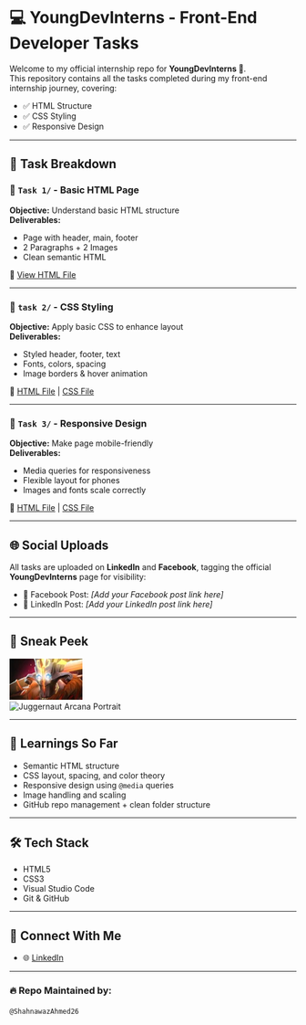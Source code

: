 # 💻 YoungDevInterns - Front-End Developer Tasks

Welcome to my official internship repo for **YoungDevInterns 🚀**.  
This repository contains all the tasks completed during my front-end internship journey, covering:

- ✅ HTML Structure  
- ✅ CSS Styling  
- ✅ Responsive Design  

---

## 📁 Task Breakdown

### 📌 `Task 1/` - Basic HTML Page
**Objective:** Understand basic HTML structure  
**Deliverables:**
- Page with header, main, footer  
- 2 Paragraphs + 2 Images  
- Clean semantic HTML  

🔗 [View HTML File](./Task%201/task1.html)

---

### 🎨 `task 2/` - CSS Styling
**Objective:** Apply basic CSS to enhance layout  
**Deliverables:**
- Styled header, footer, text  
- Fonts, colors, spacing  
- Image borders & hover animation  

🔗 [HTML File](./task%202/task2.html) | [CSS File](./task%202/task2.css)

---

### 📱 `Task 3/` - Responsive Design
**Objective:** Make page mobile-friendly  
**Deliverables:**
- Media queries for responsiveness  
- Flexible layout for phones  
- Images and fonts scale correctly  

🔗 [HTML File](./Task%203/task3.html) | [CSS File](./Task%203/task3.css)

---

## 🌐 Social Uploads

All tasks are uploaded on **LinkedIn** and **Facebook**, tagging the official **YoungDevInterns** page for visibility:

- 🔗 Facebook Post: *[Add your Facebook post link here]*  
- 🔗 LinkedIn Post: *[Add your LinkedIn post link here]*

---

## 📸 Sneak Peek

![Juggernaut Top Icon](./Task%201/Bladeform_Origins_Juggernaut_icon.webp)  
![Juggernaut Arcana Portrait](./Task%201/Screenshot%202025-06-24%20200449.png)

---

## 🧠 Learnings So Far

- Semantic HTML structure  
- CSS layout, spacing, and color theory  
- Responsive design using `@media` queries  
- Image handling and scaling  
- GitHub repo management + clean folder structure  

---

## 🛠 Tech Stack

- HTML5  
- CSS3  
- Visual Studio Code  
- Git & GitHub  

---

## 🤝 Connect With Me

- 🌐 [LinkedIn](https://www.linkedin.com/in/shahnawaz-khan-946486335/)

---

### 🔥 Repo Maintained by:
`@ShahnawazAhmed26`
